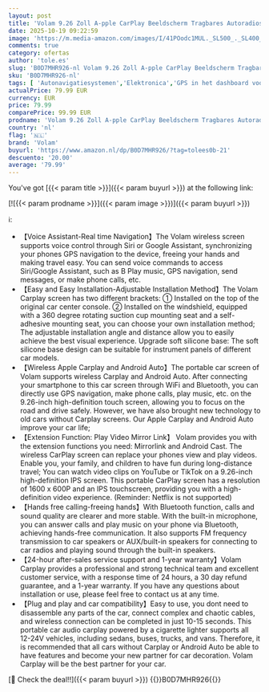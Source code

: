```yaml
---
layout: post
title: 'Volam 9.26 Zoll A-pple CarPlay Beeldscherm Tragbares Autoradios Draadloze CarPlay&Android Auto Auto Stereo IPS Touch Screen Digitale Ontvanger met siri/GOO-gle GPS Navigatie Bluetooth MirrorLink'
date: 2025-10-19 09:22:59
image: 'https://m.media-amazon.com/images/I/41POodc1MUL._SL500_._SL400_.jpg'
comments: true
category: ofertas
author: 'tole.es'
slug: 'B0D7MHR926-nl Volam 9.26 Zoll A-pple CarPlay Beeldscherm Tragbares...'
sku: 'B0D7MHR926-nl'
tags: [ 'Autonavigatiesystemen','Elektronica','GPS in het dashboard voor de auto','Gps, navigatie & accessoires','volam','🇳🇱', ]
actualPrice: 79.99 EUR
currency: EUR
price: 79.99
comparePrice: 99.99 EUR
prodname: 'Volam 9.26 Zoll A-pple CarPlay Beeldscherm Tragbares Autoradios Draadloze CarPlay&Android Auto Auto Stereo IPS Touch Screen Digitale Ontvanger met siri/GOO-gle GPS Navigatie Bluetooth MirrorLink'
country: 'nl'
flag: '🇳🇱'
brand: 'Volam'
buyurl: 'https://www.amazon.nl/dp/B0D7MHR926/?tag=tolees0b-21'
descuento: '20.00'
average: '79.99'
---
```


You've got [{{< param title >}}]({{< param buyurl >}}) at the following link:

[![{{< param prodname >}}]({{< param image >}})]({{< param buyurl >}})

ℹ️:

- 【Voice Assistant-Real time Navigation】The Volam wireless screen supports voice control through Siri or Google Assistant, synchronizing your phones GPS navigation to the device, freeing your hands and making travel easy. You can send voice commands to access Siri/Google Assistant, such as B Play music, GPS navigation, send messages, or make phone calls, etc.
- 【Easy and Easy Installation-Adjustable Installation Method】The Volam Carplay screen has two different brackets: ① Installed on the top of the original car center console. ② Installed on the windshield, equipped with a 360 degree rotating suction cup mounting seat and a self-adhesive mounting seat, you can choose your own installation method; The adjustable installation angle and distance allow you to easily achieve the best visual experience. Upgrade soft silicone base: The soft silicone base design can be suitable for instrument panels of different car models.
- 【Wireless Apple Carplay and Android Auto】The portable car screen of Volam supports wireless Carplay and Android Auto. After connecting your smartphone to this car screen through WiFi and Bluetooth, you can directly use GPS navigation, make phone calls, play music, etc. on the 9.26-inch high-definition touch screen, allowing you to focus on the road and drive safely. However, we have also brought new technology to old cars without Carplay screens. Our Apple Carplay and Android Auto improve your car life;
- 【Extension Function: Play Video Mirror Link】 Volam provides you with the extension functions you need: Mirrorlink and Android Cast. The wireless CarPlay screen can replace your phones view and play videos. Enable you, your family, and children to have fun during long-distance travel; You can watch video clips on YouTube or TikTok on a 9.26-inch high-definition IPS screen. This portable CarPlay screen has a resolution of 1600 x 600P and an IPS touchscreen, providing you with a high-definition video experience. (Reminder: Netflix is not supported)
- 【Hands free calling-freeing hands】With Bluetooth function, calls and sound quality are clearer and more stable. With the built-in microphone, you can answer calls and play music on your phone via Bluetooth, achieving hands-free communication. It also supports FM frequency transmission to car speakers or AUX/built-in speakers for connecting to car radios and playing sound through the built-in speakers.
- 【24-hour after-sales service support and 1-year warranty】Volam Carplay provides a professional and strong technical team and excellent customer service, with a response time of 24 hours, a 30 day refund guarantee, and a 1-year warranty. If you have any questions about installation or use, please feel free to contact us at any time.
- 【Plug and play and car compatibility】Easy to use, you dont need to disassemble any parts of the car, connect complex and chaotic cables, and wireless connection can be completed in just 10-15 seconds. This portable car audio carplay powered by a cigarette lighter supports all 12-24V vehicles, including sedans, buses, trucks, and vans. Therefore, it is recommended that all cars without Carplay or Android Auto be able to have features and become your new partner for car decoration. Volam Carplay will be the best partner for your car.

[🛒 Check the deal!!]({{< param buyurl >}})
{{<world>}}B0D7MHR926{{</world>}}
